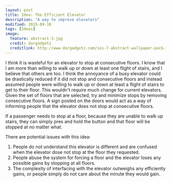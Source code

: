```yaml
---
layout: post
title: Idea: The Efficient Elevator
description: "A way to improve elevators"
modified: 2015-09-10
tags: [Ideas]
image:
  feature: abstract-3.jpg
  credit: dargadgetz
  creditlink: http://www.dargadgetz.com/ios-7-abstract-wallpaper-pack-for-iphone-5-and-ipod-touch-retina/
---
```


I think it is wasteful for an elevator to stop at consecutive floors. I know that I am more than willing to walk up or down at least one flight of stairs, and I believe that others are too. I think the annoyance of a busy elevator could be drastically reduced if it did not stop and consecutive floors and instead assumed people were willing to walk up or down at least a flight of stairs to get to their floor. This wouldn't require much change for current elevators. Given the set of floors that are selected, try and minimize stops by removing consecutive floors. A sign posted on the doors would act as a way of informing people that the elevator does not stop at consecutive floors. 

If a passenger needs to stop at a floor, because they are unable to walk up stairs, they can simply pres and hold the button and that floor will be stopped at no matter what.

There are potential issues with this idea:
1. People do not understand this elevator is different and are confused when the elevator dose not stop at the floor they requested.
2. People abuse the system for forcing a floor and the elevator loses any possible gains by stopping at all floors. 
3. The complexity of interfacing with the elevator outweighs any efficiently gains, or people simply do not care about the minute they would gain.